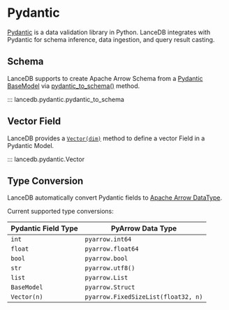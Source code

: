# Pydantic

[Pydantic](https://docs.pydantic.dev/latest/) is a data validation library in Python.
LanceDB integrates with Pydantic for schema inference, data ingestion, and query result casting.

## Schema

LanceDB supports to create Apache Arrow Schema from a
[Pydantic BaseModel](https://docs.pydantic.dev/latest/api/main/#pydantic.main.BaseModel)
via [pydantic_to_schema()](python.md#lancedb.pydantic.pydantic_to_schema) method.

::: lancedb.pydantic.pydantic_to_schema

## Vector Field

LanceDB provides a [`Vector(dim)`](python.md#utilities) method to define a
vector Field in a Pydantic Model.

::: lancedb.pydantic.Vector

## Type Conversion

LanceDB automatically convert Pydantic fields to
[Apache Arrow DataType](https://arrow.apache.org/docs/python/generated/pyarrow.DataType.html#pyarrow.DataType).

Current supported type conversions:

| Pydantic Field Type | PyArrow Data Type |
| ------------------- | ----------------- |
| `int`               | `pyarrow.int64`   |
| `float`              | `pyarrow.float64`  |
| `bool`              | `pyarrow.bool`    |
| `str`               | `pyarrow.utf8()`    |
| `list`              | `pyarrow.List`    |
| `BaseModel`         | `pyarrow.Struct`    |
| `Vector(n)`         | `pyarrow.FixedSizeList(float32, n)` |
